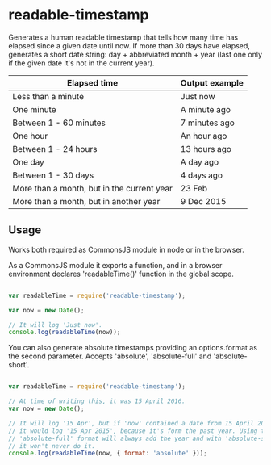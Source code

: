 readable-timestamp
==================

Generates a human readable timestamp that tells how many time has elapsed since
a given date until now. If more than 30 days have elapsed, generates a short date
string: day + abbreviated month + year (last one only if the given date it's not
in the current year).

Elapsed time | Output example
------------ | --------------
Less than a minute | Just now
One minute | A minute ago
Between 1 - 60 minutes | 7 minutes ago
One hour | An hour ago
Between 1 - 24 hours | 13 hours ago
One day | A day ago
Between 1 - 30 days | 4 days ago
More than a month, but in the current year | 23 Feb
More than a month, but in another year | 9 Dec 2015


Usage
-----

Works both required as CommonsJS module in node or in the browser.

As a CommonsJS module it exports a function, and in a browser environment
declares 'readableTime()' function in the global scope.

```javascript

var readableTime = require('readable-timestamp');

var now = new Date();

// It will log 'Just now'.
console.log(readableTime(now));

```

You can also generate absolute timestamps providing an options.format as the
second parameter. Accepts 'absolute', 'absolute-full' and 'absolute-short'.

```javascript

var readableTime = require('readable-timestamp');

// At time of writing this, it was 15 April 2016.
var now = new Date();

// It will log '15 Apr', but if 'now' contained a date from 15 April 2015,
// it would log '15 Apr 2015', because it's form the past year. Using the
// 'absolute-full' format will always add the year and with 'absolute-short'
// it won't never do it.
console.log(readableTime(now, { format: 'absolute' }));

```